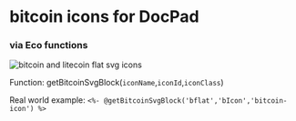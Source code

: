 # bitcoin icons for DocPad
### via Eco functions

![bitcoin and litecoin flat svg icons](https://googledrive.com/host/0B9LVk4xbDIJTSHFONlZmNXdTcTg/This%20is%20a%20Page%20%20%20MDM%20Brazil.png)

Function:
getBitcoinSvgBlock(`iconName`,`iconId`,`iconClass`)

Real world example:
`<%- @getBitcoinSvgBlock('bflat','bIcon','bitcoin-icon') %>`